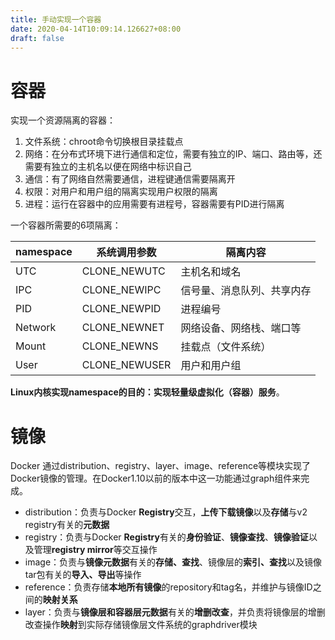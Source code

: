 ```yaml
---
title: 手动实现一个容器
date: 2020-04-14T10:09:14.126627+08:00
draft: false
---
```



# 容器
实现一个资源隔离的容器：
1. 文件系统：chroot命令切换根目录挂载点
2. 网络：在分布式环境下进行通信和定位，需要有独立的IP、端口、路由等，还需要有独立的主机名以便在网络中标识自己
3. 通信：有了网络自然需要通信，进程键通信需要隔离开
4. 权限：对用户和用户组的隔离实现用户权限的隔离
5. 进程：运行在容器中的应用需要有进程号，容器需要有PID进行隔离

一个容器所需要的6项隔离：

|namespace|系统调用参数|隔离内容|
|---|---|---|
|UTC | CLONE_NEWUTC  | 主机名和域名  |
|IPC | CLONE_NEWIPC  | 信号量、消息队列、共享内存  |
|PID | CLONE_NEWPID  | 进程编号  |
|Network | CLONE_NEWNET | 网络设备、网络栈、端口等  |
|Mount   | CLONE_NEWNS  | 挂载点（文件系统）  |
|User   | CLONE_NEWUSER  | 用户和用户组  |

**Linux内核实现namespace的目的：实现轻量级虚拟化（容器）服务**。

# 镜像
Docker 通过distribution、registry、layer、image、reference等模块实现了Docker镜像的管理。在Docker1.10以前的版本中这一功能通过graph组件来完成。

- distribution：负责与Docker **Registry**交互，**上传下载镜像**以及**存储**与v2 registry有关的**元数据**
- registry：负责与Docker **Registry**有关的**身份验证**、**镜像查找**、**镜像验证**以及管理**registry mirror**等交互操作
- image：负责与**镜像元数据**有关的**存储、查找**、镜像层的**索引、查找**以及镜像tar包有关的**导入、导出**等操作
- reference：负责存储**本地所有镜像**的repository和tag名，并维护与镜像ID之间的**映射关系**
- layer：负责与**镜像层和容器层元数据**有关的**增删改查**，并负责将镜像层的增删改查操作**映射**到实际存储镜像层文件系统的graphdriver模块

